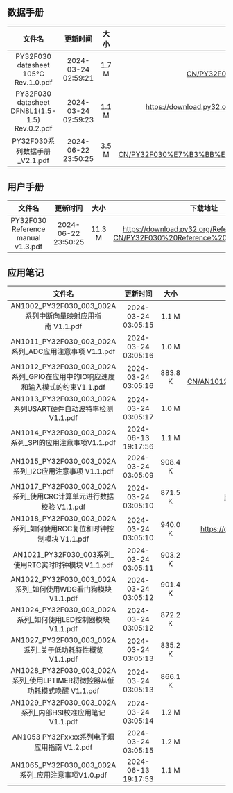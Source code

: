 ## 数据手册
| 文件名 | 更新时间 | 大小 | 下载地址 |
| :----: | :----: | :----: | :----: |
| PY32F030 datasheet 105℃ Rev.1.0.pdf | 2024-03-24 02:59:21 | 1.7 M | <https://download.py32.org/Datasheet/zh-CN/PY32F030%20datasheet%20105%E2%84%83%20Rev.1.0.pdf> |
| PY32F030 datasheet DFN8L1(1.5-1.5) Rev.0.2.pdf | 2024-03-24 02:59:23 | 1.1 M | <https://download.py32.org/Datasheet/zh-CN/PY32F030%20datasheet%20DFN8L1%281.5-1.5%29%20Rev.0.2.pdf> |
| PY32F030系列数据手册_V2.1.pdf | 2024-06-22 23:50:25 | 3.5 M | <https://download.py32.org/Datasheet/zh-CN/PY32F030%E7%B3%BB%E5%88%97%E6%95%B0%E6%8D%AE%E6%89%8B%E5%86%8C_V2.1.pdf> |
## 用户手册
| 文件名 | 更新时间 | 大小 | 下载地址 |
| :----: | :----: | :----: | :----: |
| PY32F030 Reference manual v1.3.pdf | 2024-06-22 23:50:25 | 11.3 M | <https://download.py32.org/ReferenceManual/zh-CN/PY32F030%20Reference%20manual%20v1.3.pdf> |
## 应用笔记
| 文件名 | 更新时间 | 大小 | 下载地址 |
| :----: | :----: | :----: | :----: |
| AN1002_PY32F030_003_002A系列中断向量映射应用指南 V1.1.pdf | 2024-03-24 03:05:15 | 1.1 M | <https://download.py32.org/ApplicationNote/zh-CN/AN1002_PY32F030_003_002A%E7%B3%BB%E5%88%97%E4%B8%AD%E6%96%AD%E5%90%91%E9%87%8F%E6%98%A0%E5%B0%84%E5%BA%94%E7%94%A8%E6%8C%87%E5%8D%97%C2%A0V1.1.pdf> |
| AN1011_PY32F030_003_002A系列_ADC应用注意事项 V1.1.pdf | 2024-03-24 03:05:16 | 1.0 M | <https://download.py32.org/ApplicationNote/zh-CN/AN1011_PY32F030_003_002A%E7%B3%BB%E5%88%97_ADC%E5%BA%94%E7%94%A8%E6%B3%A8%E6%84%8F%E4%BA%8B%E9%A1%B9%20V1.1.pdf> |
| AN1012_PY32F030_003_002A系列_GPIO在应用中的IO响应速度和输入模式的约束V1.1.pdf | 2024-03-24 03:05:16 | 883.8 K | <https://download.py32.org/ApplicationNote/zh-CN/AN1012_PY32F030_003_002A%E7%B3%BB%E5%88%97_GPIO%E5%9C%A8%E5%BA%94%E7%94%A8%E4%B8%AD%E7%9A%84IO%E5%93%8D%E5%BA%94%E9%80%9F%E5%BA%A6%E5%92%8C%E8%BE%93%E5%85%A5%E6%A8%A1%E5%BC%8F%E7%9A%84%E7%BA%A6%E6%9D%9FV1.1.pdf> |
| AN1013_PY32F030_003_002A系列USART硬件自动波特率检测V1.1.pdf | 2024-03-24 03:05:17 | 1.0 M | <https://download.py32.org/ApplicationNote/zh-CN/AN1013_PY32F030_003_002A%E7%B3%BB%E5%88%97USART%E7%A1%AC%E4%BB%B6%E8%87%AA%E5%8A%A8%E6%B3%A2%E7%89%B9%E7%8E%87%E6%A3%80%E6%B5%8BV1.1.pdf> |
| AN1014_PY32F030_003_002A系列_SPI的应用注意事项V1.1.pdf | 2024-06-13 19:17:56 | 1.1 M | <https://download.py32.org/ApplicationNote/zh-CN/AN1014_PY32F030_003_002A%E7%B3%BB%E5%88%97_SPI%E7%9A%84%E5%BA%94%E7%94%A8%E6%B3%A8%E6%84%8F%E4%BA%8B%E9%A1%B9V1.1.pdf> |
| AN1015_PY32F030_003_002A系列_I2C应用注意事项 V1.1.pdf | 2024-03-24 03:05:09 | 908.4 K | <https://download.py32.org/ApplicationNote/zh-CN/AN1015_PY32F030_003_002A%E7%B3%BB%E5%88%97_I2C%E5%BA%94%E7%94%A8%E6%B3%A8%E6%84%8F%E4%BA%8B%E9%A1%B9%20V1.1.pdf> |
| AN1017_PY32F030_003_002A系列_使用CRC计算单元进行数据校验 V1.1.pdf | 2024-03-24 03:05:10 | 871.5 K | <https://download.py32.org/ApplicationNote/zh-CN/AN1017_PY32F030_003_002A%E7%B3%BB%E5%88%97_%E4%BD%BF%E7%94%A8CRC%E8%AE%A1%E7%AE%97%E5%8D%95%E5%85%83%E8%BF%9B%E8%A1%8C%E6%95%B0%E6%8D%AE%E6%A0%A1%E9%AA%8C%20V1.1.pdf> |
| AN1018_PY32F030_003_002A系列_如何使用RCC复位和时钟控制模块 V1.1.pdf | 2024-03-24 03:05:10 | 940.0 K | <https://download.py32.org/ApplicationNote/zh-CN/AN1018_PY32F030_003_002A%E7%B3%BB%E5%88%97_%E5%A6%82%E4%BD%95%E4%BD%BF%E7%94%A8RCC%E5%A4%8D%E4%BD%8D%E5%92%8C%E6%97%B6%E9%92%9F%E6%8E%A7%E5%88%B6%E6%A8%A1%E5%9D%97%20V1.1.pdf> |
| AN1021_PY32F030_003系列_使用RTC实时时钟模块 V1.1.pdf | 2024-03-24 03:05:11 | 903.2 K | <https://download.py32.org/ApplicationNote/zh-CN/AN1021_PY32F030_003%E7%B3%BB%E5%88%97_%E4%BD%BF%E7%94%A8RTC%E5%AE%9E%E6%97%B6%E6%97%B6%E9%92%9F%E6%A8%A1%E5%9D%97%20V1.1.pdf> |
| AN1022_PY32F030_003_002A系列_如何使用WDG看门狗模块 V1.1.pdf | 2024-03-24 03:05:12 | 901.4 K | <https://download.py32.org/ApplicationNote/zh-CN/AN1022_PY32F030_003_002A%E7%B3%BB%E5%88%97_%E5%A6%82%E4%BD%95%E4%BD%BF%E7%94%A8WDG%E7%9C%8B%E9%97%A8%E7%8B%97%E6%A8%A1%E5%9D%97%20V1.1.pdf> |
| AN1024_PY32F030_003_002A系列_如何使用LED控制器模块 V1.1.pdf | 2024-03-24 03:05:12 | 872.2 K | <https://download.py32.org/ApplicationNote/zh-CN/AN1024_PY32F030_003_002A%E7%B3%BB%E5%88%97_%E5%A6%82%E4%BD%95%E4%BD%BF%E7%94%A8LED%E6%8E%A7%E5%88%B6%E5%99%A8%E6%A8%A1%E5%9D%97%20V1.1.pdf> |
| AN1027_PY32F030_003_002A系列_关于低功耗特性概览V1.1.pdf | 2024-03-24 03:05:13 | 835.2 K | <https://download.py32.org/ApplicationNote/zh-CN/AN1027_PY32F030_003_002A%E7%B3%BB%E5%88%97_%E5%85%B3%E4%BA%8E%E4%BD%8E%E5%8A%9F%E8%80%97%E7%89%B9%E6%80%A7%E6%A6%82%E8%A7%88V1.1.pdf> |
| AN1028_PY32F030_003_002A系列_使用LPTIMER将微控器从低功耗模式唤醒 V1.1.pdf | 2024-03-24 03:05:13 | 866.1 K | <https://download.py32.org/ApplicationNote/zh-CN/AN1028_PY32F030_003_002A%E7%B3%BB%E5%88%97_%E4%BD%BF%E7%94%A8LPTIMER%E5%B0%86%E5%BE%AE%E6%8E%A7%E5%99%A8%E4%BB%8E%E4%BD%8E%E5%8A%9F%E8%80%97%E6%A8%A1%E5%BC%8F%E5%94%A4%E9%86%92%20V1.1.pdf> |
| AN1029_PY32F030_003_002A系列_内部HSI校准应用笔记 V1.1.pdf | 2024-03-24 03:05:14 | 1.2 M | <https://download.py32.org/ApplicationNote/zh-CN/AN1029_PY32F030_003_002A%E7%B3%BB%E5%88%97_%E5%86%85%E9%83%A8HSI%E6%A0%A1%E5%87%86%E5%BA%94%E7%94%A8%E7%AC%94%E8%AE%B0%20V1.1.pdf> |
| AN1053 PY32Fxxxx系列电子烟应用指南 V1.2.pdf | 2024-03-24 03:05:15 | 1.2 M | <https://download.py32.org/ApplicationNote/zh-CN/AN1053%20PY32Fxxxx%E7%B3%BB%E5%88%97%E7%94%B5%E5%AD%90%E7%83%9F%E5%BA%94%E7%94%A8%E6%8C%87%E5%8D%97%C2%A0V1.2.pdf> |
| AN1065_PY32F030_003_002A系列_应用注意事项V1.0.pdf | 2024-06-13 19:17:53 | 1.1 M | <https://download.py32.org/ApplicationNote/zh-CN/AN1065_PY32F030_003_002A%E7%B3%BB%E5%88%97_%E5%BA%94%E7%94%A8%E6%B3%A8%E6%84%8F%E4%BA%8B%E9%A1%B9V1.0.pdf> |
